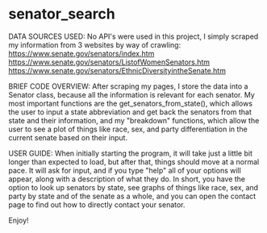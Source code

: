 # senator_search

DATA SOURCES USED:
No API's were used in this project, I simply scraped my information from 3 websites by way of crawling:
      https://www.senate.gov/senators/index.htm
      https://www.senate.gov/senators/ListofWomenSenators.htm
      https://www.senate.gov/senators/EthnicDiversityintheSenate.htm

BRIEF CODE OVERVIEW:
After scraping my pages, I store the data into a Senator class, because all the information is relevant for each senator. My most important functions are the get_senators_from_state(), which allows the user to input a state abbreviation and get back the senators from that state and their information, and my "breakdown" functions, which allow the user to see a plot of things like race, sex, and party differentiation in the current senate based on their input.

USER GUIDE:
When initially starting the program, it will take just a little bit longer than expected to load, but after that, things should move at a normal pace. It will ask for input, and if you type "help" all of your options will appear, along with a description of what they do. In short, you have the option to look up senators by state, see graphs of things like race, sex, and party by state and of the senate as a whole, and you can open the contact page to find out how to directly contact your senator.

Enjoy!
